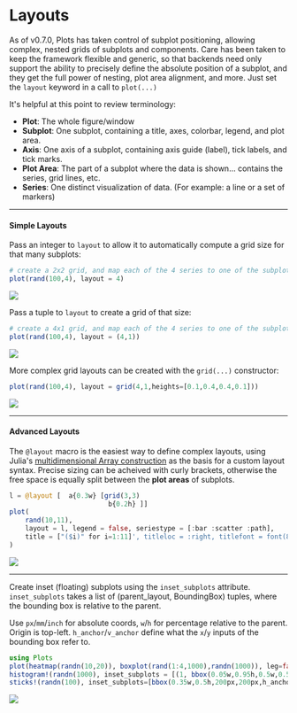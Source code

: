 
# Layouts

As of v0.7.0, Plots has taken control of subplot positioning, allowing complex, nested grids of subplots and components.  Care has been taken to keep the framework flexible and generic, so that backends need only support the ability to precisely define the absolute position of a subplot, and they get the full power of nesting, plot area alignment, and more.  Just set the `layout` keyword in a call to `plot(...)`

It's helpful at this point to review terminology:

- **Plot**: The whole figure/window
- **Subplot**: One subplot, containing a title, axes, colorbar, legend, and plot area.
- **Axis**: One axis of a subplot, containing axis guide (label), tick labels, and tick marks.
- **Plot Area**: The part of a subplot where the data is shown... contains the series, grid lines, etc.
- **Series**: One distinct visualization of data. (For example: a line or a set of markers)

---

#### Simple Layouts

Pass an integer to `layout` to allow it to automatically compute a grid size for that many subplots:

```julia
# create a 2x2 grid, and map each of the 4 series to one of the subplots
plot(rand(100,4), layout = 4)
```

![](examples/img/layouts1.png)

Pass a tuple to `layout` to create a grid of that size:

```julia
# create a 4x1 grid, and map each of the 4 series to one of the subplots
plot(rand(100,4), layout = (4,1))
```

![](examples/img/layouts2.png)


More complex grid layouts can be created with the `grid(...)` constructor:

```julia
plot(rand(100,4), layout = grid(4,1,heights=[0.1,0.4,0.4,0.1]))
```

![](examples/img/layouts3.png)

---

#### Advanced Layouts

The `@layout` macro is the easiest way to define complex layouts, using Julia's [multidimensional Array construction](http://docs.julialang.org/en/release-0.4/manual/arrays/#concatenation) as the basis for a custom layout syntax.  Precise sizing can be acheived with curly brackets, otherwise the free space is equally split between the **plot areas** of subplots.


```julia
l = @layout [  a{0.3w} [grid(3,3)
			             b{0.2h} ]]
plot(
	rand(10,11),
	layout = l, legend = false, seriestype = [:bar :scatter :path],
	title = ["($i)" for i=1:11]', titleloc = :right, titlefont = font(8)
)
```

![](examples/img/layouts4.png)

---

Create inset (floating) subplots using the `inset_subplots` attribute. `inset_subplots` takes a list of (parent_layout, BoundingBox) tuples, where the bounding box is relative to the parent.

Use `px`/`mm`/`inch` for absolute coords, `w`/`h` for percentage relative to the parent. Origin is top-left. `h_anchor`/`v_anchor` define what the `x`/`y` inputs of the bounding box refer to.

```julia
using Plots
plot(heatmap(randn(10,20)), boxplot(rand(1:4,1000),randn(1000)), leg=false)
histogram!(randn(1000), inset_subplots = [(1, bbox(0.05w,0.95h,0.5w,0.5h, v_anchor=:bottom))], subplot=3, ticks=nothing)
sticks!(randn(100), inset_subplots=[bbox(0.35w,0.5h,200px,200px,h_anchor=:center,v_anchor=:center)], subplot=4)
```

![](https://cloud.githubusercontent.com/assets/933338/16015147/6732e03c-3162-11e6-8a9f-ca87317a97b4.png)

